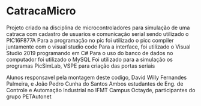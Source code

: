 # CatracaMicro

Projeto criado na disciplina de microcontroladores para simulação de uma catraca com cadastro de usuarios e comunicação serial
sendo utilizado o PIC16F877A
Para a programação no pic foi utilizado o picc compiler juntamente com o visual studio code
Para a interface, foi utilizado o Visual Studio 2019 programando em C#
Para o uso do banco de dados no computador foi utilizado o MySQL
Foi utilizado para a simulação os programas PicSimLab, VSPE para criação das portas seriais

Alunos responsavel pela montagem deste codigo, David Willy Fernandes Palmeira, e João Pedro Cunha do Santos
Ambos estudantes de Eng. de Controle e Automação Industrial no IFMT Campus Octayde, participantes do grupo PETAutonet
